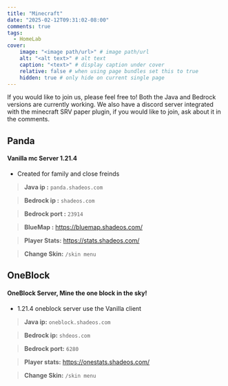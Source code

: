 ```yaml
---
title: "Minecraft"
date: "2025-02-12T09:31:02-08:00"
comments: true
tags:
  - HomeLab
cover:
    image: "<image path/url>" # image path/url
    alt: "<alt text>" # alt text
    caption: "<text>" # display caption under cover
    relative: false # when using page bundles set this to true
    hidden: true # only hide on current single page
---
```


If you would like to join us, please feel free to! Both the Java and Bedrock versions are currently working.
We also have a discord server integrated with the minecraft SRV paper plugin, if you would like to join, ask about it in the comments.


## Panda

#### Vanilla mc Server 1.21.4 

- Created for family and close freinds

> **Java    ip :** `panda.shadeos.com`

> **Bedrock ip :** `shadeos.com`

> **Bedrock port :** `23914`

> **BlueMap :** https://bluemap.shadeos.com/

> **Player Stats:** https://stats.shadeos.com/

> **Change Skin:** `/skin menu`

## OneBlock
#### OneBlock Server, Mine the one block in the sky!

- 1.21.4 oneblock server use the Vanilla client

> **Java ip:** `oneblock.shadeos.com`

> **Bedrock ip:** `shdeos.com`

> **Bedrock port:** `6280`

> **Player stats:** https://onestats.shadeos.com/

> **Change Skin:** `/skin menu`

